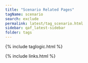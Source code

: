 ```yaml
---
title: "Scenario Related Pages"
tagName: scenario
search: exclude
permalink: latest/tag_scenario.html
sidebar: qaf_latest-sidebar
folder: tags
---
```

{% include taglogic.html %}

{% include links.html %}
